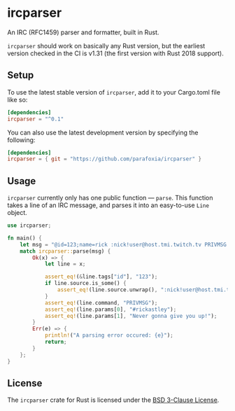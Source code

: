 # ircparser

An IRC (RFC1459) parser and formatter, built in Rust.

`ircparser` should work on basically any Rust version, but the earliest version checked in the CI is v1.31 (the first version with Rust 2018 support).

## Setup

To use the latest stable version of `ircparser`, add it to your Cargo.toml file like so:

```toml
[dependencies]
ircparser = "^0.1"
```

You can also use the latest development version by specifying the following:

```toml
[dependencies]
ircparser = { git = "https://github.com/parafoxia/ircparser" }
```

## Usage

`ircparser` currently only has one public function — `parse`.
This function takes a line of an IRC message, and parses it into an easy-to-use `Line` object.

```rs
use ircparser;

fn main() {
    let msg = "@id=123;name=rick :nick!user@host.tmi.twitch.tv PRIVMSG #rickastley :Never gonna give you up!";
    match ircparser::parse(msg) {
        Ok(x) => {
            let line = x;

            assert_eq!(&line.tags["id"], "123");
            if line.source.is_some() {
                assert_eq!(line.source.unwrap(), ":nick!user@host.tmi.twitch.tv");
            }
            assert_eq!(line.command, "PRIVMSG");
            assert_eq!(line.params[0], "#rickastley");
            assert_eq!(line.params[1], "Never gonna give you up!");
        }
        Err(e) => {
            println!("A parsing error occured: {e}");
            return;
        }
    };
}
```

## License

The `ircparser` crate for Rust is licensed under the [BSD 3-Clause License](https://github.com/parafoxia/ircparser/blob/main/LICENSE).
